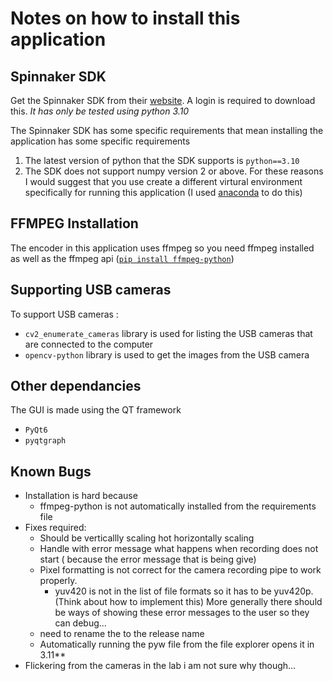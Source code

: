 # Notes on how to install this application

## Spinnaker SDK

Get the Spinnaker SDK from their [website](https://www.teledynevisionsolutions.com/products/spinnaker-sdk/?model=Spinnaker%20SDK&vertical=machine%20vision&segment=iis). A login is required to download this.
*It has only be tested using python 3.10*

The Spinnaker SDK has some specific requirements that mean installing the application has some specific requirements

1. The latest version of python that the SDK supports is `python==3.10`
2. The SDK does not support numpy version 2 or above.
For these reasons I would suggest that you use create a different virtural environment specifically for running this application (I used [anaconda](https://www.anaconda.com/) to do this)

## FFMPEG Installation

The encoder in this application uses ffmpeg so you need ffmpeg installed as well as the ffmpeg api ([`pip install ffmpeg-python`](https://pypi.org/project/ffmpeg-python/))

## Supporting USB cameras

To support USB cameras :

- `cv2_enumerate_cameras` library is used for listing the USB cameras that are connected to the computer
- `opencv-python` library is used to get the images from the USB camera

## Other dependancies

The GUI is made using the QT framework

- `PyQt6` 
- `pyqtgraph` 

## Known Bugs

- Installation is hard because
  - ffmpeg-python is not automatically installed from the requirements file
- Fixes required:
  - Should be verticallly scaling hot horizontally scaling
  - Handle with error message what happens when recording does not start ( because the error message that is being give)
  - Pixel formatting is not correct for the camera recording pipe to work properly.
    - yuv420 is not in the list of file formats so it has to be yuv420p. (Think about how to implement this)
    More generally there should be ways of showing these error messages to the user so they can debug...
  - need to rename the to the release name
  - Automatically running the pyw file from the file explorer opens it in 3.11**
- Flickering from the cameras in the lab i am not sure why though... 